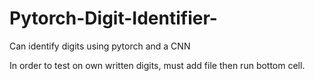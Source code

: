 # Pytorch-Digit-Identifier-
Can identify digits using pytorch and a CNN

In order to test on own written digits, must add file then run bottom cell. 
